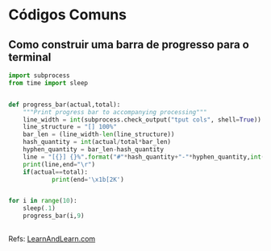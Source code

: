 # Códigos Comuns

## Como construir uma barra de progresso para o terminal

```python
import subprocess
from time import sleep


def progress_bar(actual,total):
    """Print progress bar to accompanying processing"""
    line_width = int(subprocess.check_output("tput cols", shell=True))
    line_structure = "[] 100%"
    bar_len = (line_width-len(line_structure))
    hash_quantity = int(actual/total*bar_len)
    hyphen_quantity = bar_len-hash_quantity
    line = "[{}] {}%".format("#"*hash_quantity+"-"*hyphen_quantity,int(actual/total*100))
    print(line,end="\r")
    if(actual==total):
            print(end='\x1b[2K')


for i in range(10):
    sleep(.1)
    progress_bar(i,9)
````



## 
Refs: [LearnAndLearn.com](https://learnandlearn.com/python-programming/python-how-to/python-function-arguments-mutable-and-immutable])
